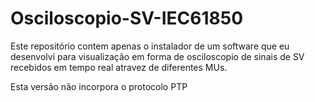 # Osciloscopio-SV-IEC61850

Este repositório contem apenas o instalador de um software que eu desenvolvi para visualização em forma de osciloscopio de sinais de SV recebidos em tempo real atravez de diferentes MUs.

Esta versão não incorpora o protocolo PTP
